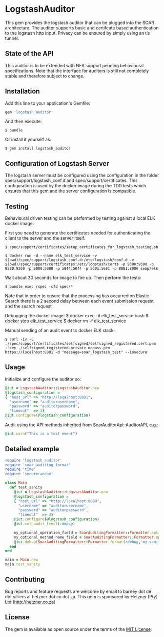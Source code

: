 # LogstashAuditor

This gem provides the logstash auditor that can be plugged into the SOAR architecture. The auditor supports basic and certifcate based authentication to the logstash http input.  Privacy can be ensured by simply using an tls tunnel.

## State of the API

This auditor is to be extended with NFR support pending behavioural specifications.
Note that the interface for auditors is still not completely stable and therefore subject to change.

## Installation

Add this line to your application's Gemfile:

```ruby
gem 'logstash_auditor'
```

And then execute:

    $ bundle

Or install it yourself as:

    $ gem install logstash_auditor

## Configuration of Logstash Server

The logstash server must be configured using the configuration in the folder spec/support/logstash_conf.d and spec/support/certificates.
This configuration is used by the docker image during the TDD tests which ensures that this gem and the server configuration is compatible.

## Testing

Behavioural driven testing can be performed by testing against a local ELK docker image.

First you need to generate the certificates needed for authenticating the client to the server and the server itself.

    $ spec/support/certificates/setup_certificates_for_logstash_testing.sh

    $ docker run -d --name elk_test_service -v $(pwd)/spec/support/logstash_conf.d:/etc/logstash/conf.d -v $(pwd)/spec/support/certificates:/etc/logstash/certs -p 9300:9300 -p 9200:9200 -p 5000:5000 -p 5044:5044 -p 5601:5601 -p 8081:8080 sebp/elk

Wait about 30 seconds for image to fire up. Then perform the tests:

    $ bundle exec rspec -cfd spec/*

Note that in order to ensure that the processing has occurred on Elastic Search
there is a 2 second delay between each event submission request and the search request

Debugging the docker image:
    $ docker exec -it elk_test_service bash
    $ docker stop elk_test_service
    $ docker rm -f elk_test_service

Manual sending of an audit event to docker ELK stack:

    $ curl -iv -E ./spec/support/certificates/selfsigned/selfsigned_registered.cert.pem --key ./selfsigned_registered.private.nopass.pem https://localhost:8081 -d "message=soar_logstash_test" --insecure

## Usage

Initialize and configure the auditor so:

```ruby
@iut = LogstashAuditor::LogstashAuditor.new
@logstash_configuration =
{ "host_url" => "http://localhost:8081",
  "username" => "auditorusername",
  "password" => "auditorpassword",
  "timeout"  => 3}
@iut.configure(@logstash_configuration)
```

Audit using the API methods inherited from SoarAuditorApi::AuditorAPI, e.g.:

```ruby
@iut.warn("This is a test event")
```

## Detailed example

```ruby
require 'logstash_auditor'
require 'soar_auditing_format'
require 'time'
require 'securerandom'

class Main
  def test_sanity
    @iut = LogstashAuditor::LogstashAuditor.new
    @logstash_configuration =
    { "host_url" => "http://localhost:8080",
      "username" => "auditorusername",
      "password" => "auditorpassword",
      "timeout"  => 3}
    @iut.configure(@logstash_configuration)
    @iut.set_audit_level(:debug)

    my_optional_operation_field = SoarAuditingFormatter::Formatter.optional_field_format("operation", "Http.Get")
    my_optional_method_name_field = SoarAuditingFormatter::Formatter.optional_field_format("method", "#{self.class}::#{__method__}::#{__LINE__}")
    @iut.debug(SoarAuditingFormatter::Formatter.format(:debug,'my-sanity-service-id',SecureRandom.hex(32),Time.now.iso8601(3),"#{my_optional_method_name_field}#{my_optional_operation_field} test message with optional fields"))
  end
end

main = Main.new
main.test_sanity
```

## Contributing

Bug reports and feature requests are welcome by email to barney dot de dot villiers at hetzner dot co dot za. This gem is sponsored by Hetzner (Pty) Ltd (http://hetzner.co.za)

## License

The gem is available as open source under the terms of the [MIT License](http://opensource.org/licenses/MIT).
